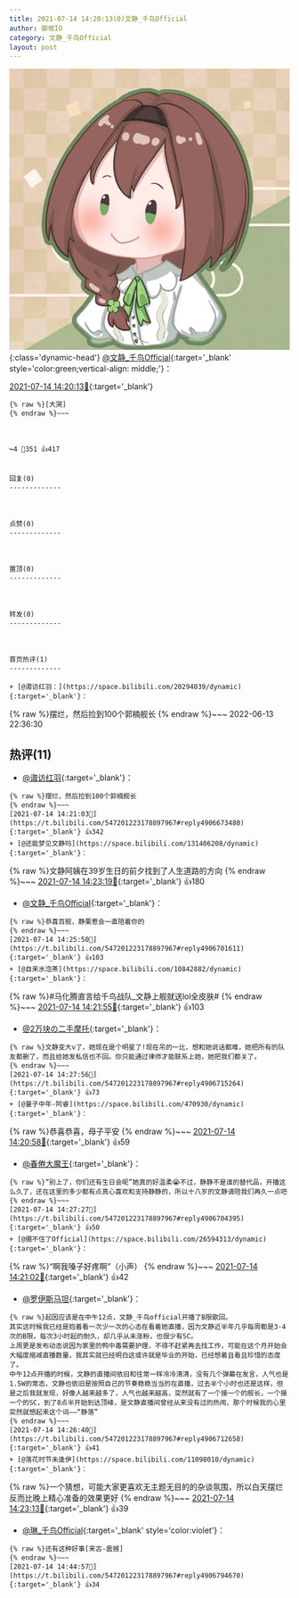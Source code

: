 ```yaml
---
title: 2021-07-14 14:20:13(0)文静_千鸟Official
author: 御坂IO
category: 文静_千鸟Official
layout: post
---
```


![img](/images/ac7482ed1b9a7f203dc68c0c4a77c488a27b108a.jpg){:class='dynamic-head'}
[@文静_千鸟Official](https://space.bilibili.com/667526012/dynamic){:target='_blank' style='color:green;vertical-align: middle;'}：

[2021-07-14 14:20:13🔗](https://t.bilibili.com/547201223178897967){:target='_blank'}

~~~
{% raw %}[大哭]
{% endraw %}~~~



↪️4 💬351 👍417


回复(0)
-------------



点赞(0)
-------------



置顶(0)
-------------



转发(0)
-------------



首页热评(1)
-------------

+ [@诹访红羽：](https://space.bilibili.com/20294039/dynamic){:target='_blank'}：
~~~
{% raw %}摆烂，然后捡到100个郭楠舰长
{% endraw %}~~~
2022-06-13 22:36:30


热评(11)
-------------

+ [@诹访红羽](https://space.bilibili.com/20294039/dynamic){:target='_blank'}：
~~~
{% raw %}摆烂，然后捡到100个郭楠舰长
{% endraw %}~~~
[2021-07-14 14:21:03🔗](https://t.bilibili.com/547201223178897967#reply4906673480){:target='_blank'} 👍342
+ [@还能梦见文静吗](https://space.bilibili.com/131406208/dynamic){:target='_blank'}：
~~~
{% raw %}文静阿姨在39岁生日的前夕找到了人生道路的方向
{% endraw %}~~~
[2021-07-14 14:23:19🔗](https://t.bilibili.com/547201223178897967#reply4906696743){:target='_blank'} 👍180
+ [@文静_千鸟OfficiaI](https://space.bilibili.com/14265597/dynamic){:target='_blank'}：
~~~
{% raw %}恭喜百舰，静栗惹会一直陪着你的
{% endraw %}~~~
[2021-07-14 14:25:50🔗](https://t.bilibili.com/547201223178897967#reply4906701611){:target='_blank'} 👍103
+ [@自来水泡茶](https://space.bilibili.com/10842882/dynamic){:target='_blank'}：
~~~
{% raw %}#马化腾直言给千鸟战队_文静上舰就送lol全皮肤#
{% endraw %}~~~
[2021-07-14 14:21:55🔗](https://t.bilibili.com/547201223178897967#reply4906679710){:target='_blank'} 👍103
+ [@2万块の二手摩托](https://space.bilibili.com/12700681/dynamic){:target='_blank'}：
~~~
{% raw %}文静变大v了，她现在是个明星了!现在吊的一比，想和她说话都难，她把所有的队友都删了，而且给她发私信也不回。你只能通过律师才能联系上她，她把我们都关了。
{% endraw %}~~~
[2021-07-14 14:27:56🔗](https://t.bilibili.com/547201223178897967#reply4906715264){:target='_blank'} 👍73
+ [@量子中年-阿睿](https://space.bilibili.com/470930/dynamic){:target='_blank'}：
~~~
{% raw %}恭喜恭喜，母子平安
{% endraw %}~~~
[2021-07-14 14:20:58🔗](https://t.bilibili.com/547201223178897967#reply4906682561){:target='_blank'} 👍59
+ [@春倦大魔王](https://space.bilibili.com/485538714/dynamic){:target='_blank'}：
~~~
{% raw %}“别上了，你们还有生日会呢”她真的好温柔😭不过，静静不是谁的替代品，开播这么久了，还在这里的多少都有点真心喜欢和支持静静的，所以十八岁的文静请陪我们再久一点吧
{% endraw %}~~~
[2021-07-14 14:27:27🔗](https://t.bilibili.com/547201223178897967#reply4906704395){:target='_blank'} 👍50
+ [@绷不住了Official](https://space.bilibili.com/26594313/dynamic){:target='_blank'}：
~~~
{% raw %}“啊我嗓子好疼啊”（小声）
{% endraw %}~~~
[2021-07-14 14:21:02🔗](https://t.bilibili.com/547201223178897967#reply4906678136){:target='_blank'} 👍42
+ [@罗伊斯马坦](https://space.bilibili.com/438183783/dynamic){:target='_blank'}：
~~~
{% raw %}起因应该是在中午12点，文静_千鸟official开播了B限歌回。
其实这时候我已经是抱着看一次少一次的心态在看着她直播，因为文静近半年几乎每周都是3-4次的B限，每次3小时起的耐久，却几乎从未涨粉，也很少有SC。
上周更是发布动态说因为家里的鸭中毒需要护理，不得不赶紧再去找工作，可能在这个月开始会大幅度缩减直播数量，我其实就已经明白这或许就是毕业的开始，已经想着且看且珍惜的态度了。
中午12点开播的时候，文静的直播间依旧和往常一样冷冷清清，没有几个弹幕在发言，人气也是1.5W的常态，文静也依旧是按照自己的节奏稳稳当当的在直播，过去半个小时也还是这样，但是之后我就发现，好像人越来越多了，人气也越来越高，突然就有了一个接一个的舰长，一个接一个的SC，到了8点半开始到达顶峰，是文静直播间曾经从来没有过的热闹，那个时候我的心里突然就想起来这个词——“静落”
{% endraw %}~~~
[2021-07-14 14:26:40🔗](https://t.bilibili.com/547201223178897967#reply4906712658){:target='_blank'} 👍41
+ [@落花时节未逢伊](https://space.bilibili.com/11098010/dynamic){:target='_blank'}：
~~~
{% raw %}一个猜想，可能大家更喜欢无主题无目的的杂谈氛围，所以白天摆烂反而比晚上精心准备的效果更好
{% endraw %}~~~
[2021-07-14 14:23:13🔗](https://t.bilibili.com/547201223178897967#reply4906692014){:target='_blank'} 👍39
+ [@琳_千鸟Official](https://space.bilibili.com/1620923329/dynamic){:target='_blank' style='color:violet'}：
~~~
{% raw %}还有这种好事[来古-震撼]
{% endraw %}~~~
[2021-07-14 14:44:57🔗](https://t.bilibili.com/547201223178897967#reply4906794670){:target='_blank'} 👍34


